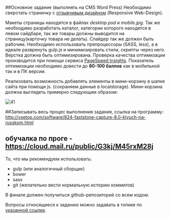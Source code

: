 ##Основное задание (выполнять на CMS Word Press)
Необходимо сверстать страничку с [отзывчивым дизайном](https://ru.wikipedia.org/wiki/%D0%90%D0%B4%D0%B0%D0%BF%D1%82%D0%B8%D0%B2%D0%BD%D1%8B%D0%B9_%D0%B2%D0%B5%D0%B1-%D0%B4%D0%B8%D0%B7%D0%B0%D0%B9%D0%BD#.D0.9E.D1.81.D0.BD.D0.BE.D0.B2.D0.BD.D1.8B.D0.B5_.D0.BF.D1.80.D0.B8.D0.BD.D1.86.D0.B8.D0.BF.D1.8B) (Responsive Web-Design). 

Макеты страницы находятся в файлах _desktop.psd_ и _mobile.jpg_. 
Так же необходимо разработать каталог, категории которого находятся в левом сайдбаре, так же товары должны выводится на страницу(карточку товара не делать).
Слайдер так же должен быть рабочим.
Необходимо использовать препроцессоры (SASS, less), а в идеале развренуть gulp.js и минимизировать стили, скрипты через него.
Верстка должна быть оптимизирована.
Проверка качества оптимизации производится при помощи сервиса [PageSpeed Insights](https://developers.google.com/speed/pagespeed/insights/?hl=ru). Показатель оптимизации необходимо довести до **80-100 баллов** как в мобильной так и в ПК версии.

Реализовать возможность добавлять элементы в мини-корзину в шапке сайта при помощи js. (сохраняем данные в localstorage). 
Мини-корзина должна выглядеть примерно следующим образом:

![41](https://cloud.githubusercontent.com/assets/25058993/23628220/b57a86bc-02c4-11e7-8143-8eb460cd6118.png)

##Записывать весь процес выполнения задания, ссылка на программу: http://vsetop.com/software/824-faststone-capture-8.0-klyuch-na-russkom.html 
## обучалка по проге - https://cloud.mail.ru/public/G3kj/M45rxM28j


То, что мы рекомендуем использовать:
- gulp (или аналогичный сборщик)
- bower
- sass
- git (желательно вести нормальную историю коммитов)

В финале должен получиться github-репозиторий со всем кодом.

Вопросы относящиеся к заданию можно задавать в топике по [указанной ссылке](https://github.com/askerweb/web-test/issues/1).
